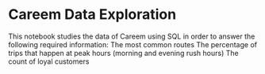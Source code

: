 # Careem Data Exploration

This notebook studies the data of Careem using SQL in order to answer the following required information:
The most common routes
The percentage of trips that happen at peak hours (morning and evening rush hours)
The count of loyal customers
